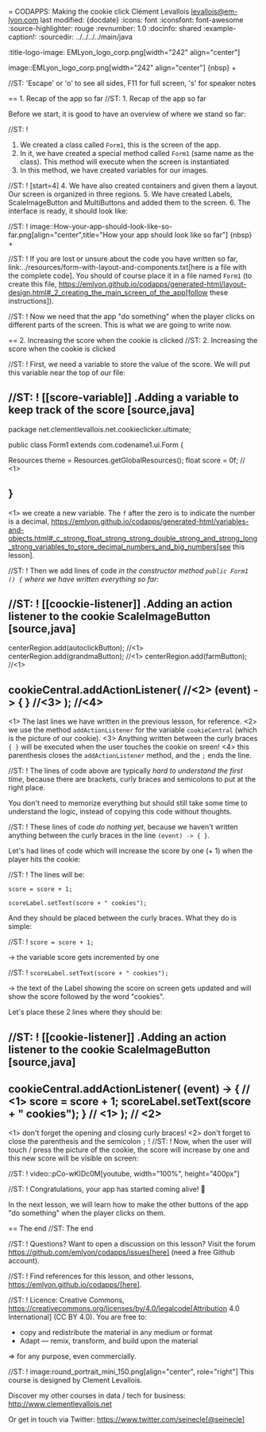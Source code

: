 = CODAPPS: Making the cookie click
Clément Levallois <levallois@em-lyon.com>
last modified: {docdate}
:icons: font
:iconsfont: font-awesome
:source-highlighter: rouge
:revnumber: 1.0
:docinfo: shared
:example-caption!:
:sourcedir: ../../../../main/java


:title-logo-image: EMLyon_logo_corp.png[width="242" align="center"]

image::EMLyon_logo_corp.png[width="242" align="center"]
{nbsp} +

//ST: 'Escape' or 'o' to see all sides, F11 for full screen, 's' for speaker notes

== 1. Recap of the app so far
//ST: 1. Recap of the app so far

Before we start, it is good to have an overview of where we stand so far:

//ST: !
1. We created a class called `Form1`, this is the screen of the app.
2. In it, we have created a special method called `Form1` (same name as the class). This method will execute when the screen is instantiated
3. In this method, we have created variables for our images.

//ST: !
[start=4]
4. We have also created containers and given them a layout. Our screen is organized in three regions.
5. We have created Labels, ScaleImageButton and MultiButtons and added them to the screen.
6. The interface is ready, it should look like:

//ST: !
image::How-your-app-should-look-like-so-far.png[align="center",title="How your app should look like so far"]
{nbsp} +

//ST: !
If you are lost or unsure about the code you have written so far, link:../resources/form-with-layout-and-components.txt[here is a file with the complete code]. You should of course place it in a file named `Form1` (to create this file, https://emlyon.github.io/codapps/generated-html/layout-design.html#_2_creating_the_main_screen_of_the_app[follow these instructions]).

//ST: !
Now we need that the app "do something" when the player clicks on different parts of the screen. This is what we are going to write now.

== 2. Increasing the score when the cookie is clicked
//ST: 2. Increasing the score when the cookie is clicked

//ST: !
First, we need a variable to store the value of the score. We will put this variable near the top of our file:

//ST: !
[[score-variable]]
.Adding a variable to keep track of the score
[source,java]
----
package net.clementlevallois.net.cookieclicker.ultimate;

public class Form1 extends com.codename1.ui.Form {

  Resources theme = Resources.getGlobalResources();
  float score = 0f; // <1>

}
----
<1> we create a new variable. The `f` after the zero is to indicate the number is a decimal, https://emlyon.github.io/codapps/generated-html/variables-and-objects.html#_c_strong_float_strong_strong_double_strong_and_strong_long_strong_variables_to_store_decimal_numbers_and_big_numbers[see this lesson].


//ST: !
Then we add lines of code *in the constructor method `public Form1 () {` where we have written everything so far*:


//ST: !
[[coockie-listener]]
.Adding an action listener to the cookie ScaleImageButton
[source,java]
----
centerRegion.add(autoclickButton); //<1>
centerRegion.add(grandmaButton); //<1>
centerRegion.add(farmButton); //<1>

cookieCentral.addActionListener(  //<2>
                (event) -> { }  //<3>
        ); //<4>
----
<1> The last lines we have written in the previous lesson, for reference.
<2> we use the method `addActionListener` for the variable `cookieCentral` (which is the picture of our cookie).
<3> Anything written between the curly braces `{ }` will be executed when the user touches the cookie on sreen!
<4> this parenthesis closes the `addActionListener` method, and the `;` ends the line.

//ST: !
The lines of code above are typically *hard to understand the first time*, because there are brackets, curly braces and semicolons to put at the right place.

You don't need to memorize everything but should still take some time to understand the logic, instead of copying this code without thoughts.

//ST: !
These lines of code *do nothing yet*, because we haven't written anything between the curly braces in the line `(event) -> { }`.

Let's had lines of code which will increase the score by one (+ 1) when the player hits the cookie:

//ST: !
The lines will be:

`score = score + 1;`

`scoreLabel.setText(score + " cookies");`

And they should be placed between the curly braces. What they do is simple:

//ST: !
`score = score + 1;`

-> the variable score gets incremented by one

//ST: !
`scoreLabel.setText(score + " cookies");`

-> the text of the Label showing the score on screen gets updated and will show the score followed by the word "cookies".

Let's place these 2 lines where they should be:

//ST: !
[[cookie-listener]]
.Adding an action listener to the cookie ScaleImageButton
[source,java]
----
cookieCentral.addActionListener(
                (event) -> { // <1>
                  score = score + 1;
                  scoreLabel.setText(score + " cookies");
                } // <1>
        ); // <2>
----
<1> don't forget the opening and closing curly braces!
<2> don't forget to close the parenthesis and the semicolon `;` !
//ST: !
Now, when the user will touch / press the picture of the cookie, the score will increase by one and this new score will be visible on screen:

//ST: !
video::pCo-wKIDc0M[youtube, width="100%", height="400px"]

//ST: !
Congratulations, your app has started coming alive! 🎉

In the next lesson, we will learn how to make the other buttons of the app "do something" when the player clicks on them.

== The end
//ST: The end

//ST: !
Questions? Want to open a discussion on this lesson? Visit the forum https://github.com/emlyon/codapps/issues[here] (need a free Github account).

//ST: !
Find references for this lesson, and other lessons, https://emlyon.github.io/codapps/[here].

//ST: !
Licence: Creative Commons, https://creativecommons.org/licenses/by/4.0/legalcode[Attribution 4.0 International] (CC BY 4.0).
You are free to:

- copy and redistribute the material in any medium or format
- Adapt — remix, transform, and build upon the material

=> for any purpose, even commercially.

//ST: !
image:round_portrait_mini_150.png[align="center", role="right"]
This course is designed by Clement Levallois.

Discover my other courses in data / tech for business: http://www.clementlevallois.net

Or get in touch via Twitter: https://www.twitter.com/seinecle[@seinecle]
